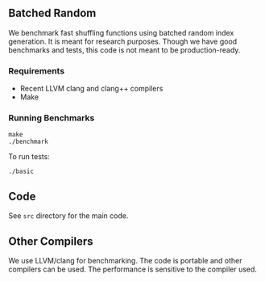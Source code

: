 ## Batched Random

We benchmark fast shuffling functions using batched random index generation.
It is meant for research purposes. Though we have good benchmarks and tests, 
this code is not meant to be production-ready.

### Requirements

- Recent LLVM clang and clang++ compilers
- Make

### Running Benchmarks


```
make
./benchmark
```

To run tests:
```
./basic
```

## Code

See `src` directory for the main code.

## Other Compilers

We use LLVM/clang for benchmarking. The code is portable and other compilers can be used. The performance is
sensitive to the compiler used.


